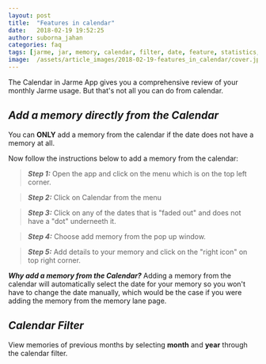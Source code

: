 ```yaml
---
layout: post
title:  "Features in calendar"
date:   2018-02-19 19:52:25
author: suborna_jahan
categories: faq
tags: [jarme, jar, memory, calendar, filter, date, feature, statistics, data, review]
image:  /assets/article_images/2018-02-19-features_in_calendar/cover.jpg
---
```


The Calendar in Jarme App gives you a comprehensive review of your monthly Jarme usage. But that's not all you can do from calendar.

## *Add a memory directly from the Calendar*

You can **ONLY** add a memory from the calendar if the date does not have a memory at all.

Now follow the instructions below to add a memory from the calendar:
> ***Step 1:*** Open the app and click on the menu which is on the top left corner.

> ***Step 2:*** Click on Calendar from the menu

> ***Step 3:*** Click on any of the dates that is "faded out" and does not have a "dot" underneeth it.

> ***Step 4:*** Choose add memory from the pop up window.

> ***Step 5:*** Add details to your memory and click on the "right icon" on top right corner.

***Why add a memory from the Calendar?*** Adding a memory from the calendar will automatically select the date for your memory so you won't have to change the date manually, which would be the case if you were adding the memory from the memory lane page.

## *Calendar Filter* 
View memories of previous months by selecting **month** and **year** through the calendar filter. 